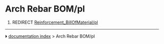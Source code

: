 # Arch Rebar BOM/pl
1.  REDIRECT [Reinforcement_BillOfMaterial/pl](Reinforcement_BillOfMaterial/pl.md)



---
⏵ [documentation index](../README.md) > Arch Rebar BOM/pl
